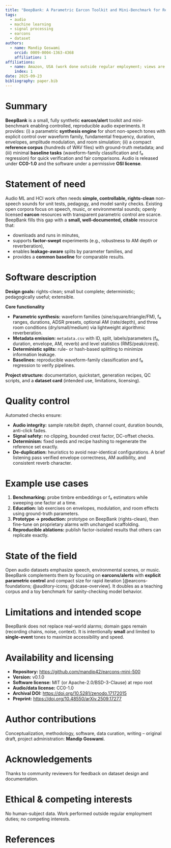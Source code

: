 ```yaml
---
title: "BeepBank: A Parametric Earcon Toolkit and Mini-Benchmark for Reproducible Audio Experiments"
tags:
  - audio
  - machine learning
  - signal processing
  - earcons
  - dataset
authors:
  - name: Mandip Goswami
    orcid: 0009-0004-1363-4368
    affiliation: 1
affiliations:
  - name: Amazon, USA (work done outside regular employment; views are the author's own)
    index: 1
date: 2025-09-23
bibliography: paper.bib
---
```


# Summary
**BeepBank** is a small, fully synthetic **earcon/alert** toolkit and mini-benchmark enabling controlled, reproducible audio experiments. It provides: (i) a parametric **synthesis engine** for short non-speech tones with explicit control over waveform family, fundamental frequency, duration, envelopes, amplitude modulation, and room simulation; (ii) a compact **reference corpus** (hundreds of WAV files) with ground-truth metadata; and (iii) minimal **baseline tasks** (waveform-family classification and f₀ regression) for quick verification and fair comparisons. Audio is released under **CC0-1.0** and the software under a permissive **OSI license**.

# Statement of need
Audio ML and HCI work often needs **simple, controllable, rights-clean** non-speech sounds for unit tests, pedagogy, and model sanity checks. Existing open corpora focus on speech, music, or environmental sounds; openly licensed **earcon** resources with transparent parametric control are scarce. BeepBank fills this gap with a **small, well-documented, citable** resource that:
- downloads and runs in minutes,
- supports **factor-swept** experiments (e.g., robustness to AM depth or reverberation),
- enables **leakage-aware** splits by parameter families, and
- provides a **common baseline** for comparable results.

# Software description
**Design goals:** rights-clean; small but complete; deterministic; pedagogically useful; extensible.

**Core functionality**
- **Parametric synthesis:** waveform families (sine/square/triangle/FM), f₀ ranges, durations, ADSR presets, optional AM (rate/depth), and three room conditions (dry/small/medium) via lightweight algorithmic reverberation.
- **Metadata emission:** `metadata.csv` with ID, split, labels/parameters (f₀, duration, envelope, AM, reverb) and level statistics (RMS/peak/crest).
- **Deterministic splits:** rule- or hash-based splitting to minimize information leakage.
- **Baselines:** reproducible waveform-family classification and f₀ regression to verify pipelines.

**Project structure:** documentation, quickstart, generation recipes, QC scripts, and a **dataset card** (intended use, limitations, licensing).

# Quality control
Automated checks ensure:
- **Audio integrity:** sample rate/bit depth, channel count, duration bounds, anti-click fades.
- **Signal safety:** no clipping, bounded crest factor, DC-offset checks.
- **Determinism:** fixed seeds and recipe hashing to regenerate the reference set exactly.
- **De-duplication:** heuristics to avoid near-identical configurations.
A brief listening pass verified envelope correctness, AM audibility, and consistent reverb character.

# Example use cases
1. **Benchmarking:** probe timbre embeddings or f₀ estimators while sweeping one factor at a time.
2. **Education:** lab exercises on envelopes, modulation, and room effects using ground-truth parameters.
3. **Prototype → production:** prototype on BeepBank (rights-clean), then fine-tune on proprietary alarms with unchanged scaffolding.
4. **Reproducible ablations:** publish factor-isolated results that others can replicate exactly.

# State of the field
Open audio datasets emphasize speech, environmental scenes, or music. BeepBank complements them by focusing on **earcons/alerts** with **explicit parametric control** and compact size for rapid iteration [@earcons-foundations; @auditory-icons; @dcase-overview]. It doubles as a teaching corpus and a toy benchmark for sanity-checking model behavior.

# Limitations and intended scope
BeepBank does not replace real-world alarms; domain gaps remain (recording chains, noise, context). It is intentionally **small** and limited to **single-event** tones to maximize accessibility and speed.

# Availability and licensing
- **Repository:** https://github.com/mandip42/earcons-mini-500
- **Version:** v0.1.0 
- **Software license:** MIT (or Apache-2.0/BSD-3-Clause) at repo root
- **Audio/data license:** CC0-1.0
- **Archival DOI:** https://doi.org/10.5281/zenodo.17172015
- **Preprint:** https://doi.org/10.48550/arXiv.2509.17277

# Author contributions
Conceptualization, methodology, software, data curation, writing – original draft, project administration: **Mandip Goswami**.

# Acknowledgements
Thanks to community reviewers for feedback on dataset design and documentation.

# Ethical & competing interests
No human-subject data. Work performed outside regular employment duties; no competing interests.

# References
